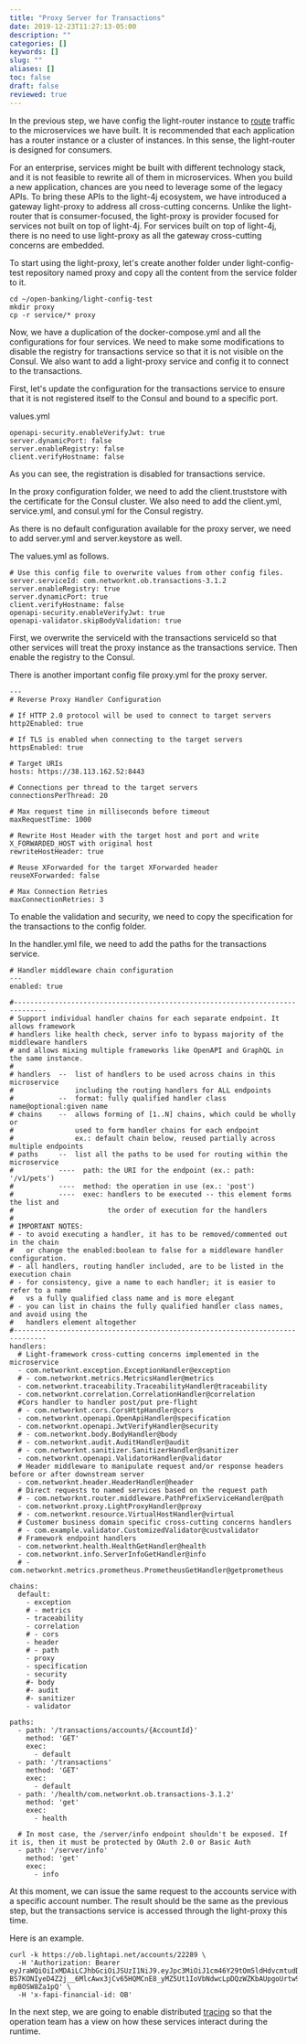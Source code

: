 ```yaml
---
title: "Proxy Server for Transactions"
date: 2019-12-23T11:27:13-05:00
description: ""
categories: []
keywords: []
slug: ""
aliases: []
toc: false
draft: false
reviewed: true
---
```


In the previous step, we have config the light-router instance to [route][] traffic to the microservices we have built. It is recommended that each application has a router instance or a cluster of instances. In this sense, the light-router is designed for consumers. 

For an enterprise, services might be built with different technology stack, and it is not feasible to rewrite all of them in microservices. When you build a new application, chances are you need to leverage some of the legacy APIs. To bring these APIs to the light-4j ecosystem, we have introduced a gateway light-proxy to address all cross-cutting concerns. Unlike the light-router that is consumer-focused, the light-proxy is provider focused for services not built on top of light-4j. For services built on top of light-4j, there is no need to use light-proxy as all the gateway cross-cutting concerns are embedded. 


To start using the light-proxy, let's create another folder under light-config-test repository named proxy and copy all the content from the service folder to it. 

```
cd ~/open-banking/light-config-test
mkdir proxy
cp -r service/* proxy
```

Now, we have a duplication of the docker-compose.yml and all the configurations for four services. We need to make some modifications to disable the registry for transactions service so that it is not visible on the Consul. We also want to add a light-proxy service and config it to connect to the transactions. 

First, let's update the configuration for the transactions service to ensure that it is not registered itself to the Consul and bound to a specific port. 

values.yml

```
openapi-security.enableVerifyJwt: true
server.dynamicPort: false
server.enableRegistry: false
client.verifyHostname: false

```

As you can see, the registration is disabled for transactions service.

In the proxy configuration folder, we need to add the client.truststore with the certificate for the Consul cluster. We also need to add the client.yml, service.yml, and consul.yml for the Consul registry. 

As there is no default configuration available for the proxy server, we need to add server.yml and server.keystore as well. 

The values.yml as follows. 


```
# Use this config file to overwrite values from other config files.
server.serviceId: com.networknt.ob.transactions-3.1.2
server.enableRegistry: true
server.dynamicPort: true
client.verifyHostname: false
openapi-security.enableVerifyJwt: true
openapi-validator.skipBodyValidation: true
```

First, we overwrite the serviceId with the transactions serviceId so that other services will treat the proxy instance as the transactions service. Then enable the registry to the Consul. 

There is another important config file proxy.yml for the proxy server.

```
---
# Reverse Proxy Handler Configuration

# If HTTP 2.0 protocol will be used to connect to target servers
http2Enabled: true

# If TLS is enabled when connecting to the target servers
httpsEnabled: true

# Target URIs
hosts: https://38.113.162.52:8443

# Connections per thread to the target servers
connectionsPerThread: 20

# Max request time in milliseconds before timeout
maxRequestTime: 1000

# Rewrite Host Header with the target host and port and write X_FORWARDED_HOST with original host
rewriteHostHeader: true

# Reuse XForwarded for the target XForwarded header
reuseXForwarded: false

# Max Connection Retries
maxConnectionRetries: 3

```

To enable the validation and security, we need to copy the specification for the transactions to the config folder.

In the handler.yml file, we need to add the paths for the transactions service.

```
# Handler middleware chain configuration
---
enabled: true

#------------------------------------------------------------------------------
# Support individual handler chains for each separate endpoint. It allows framework
# handlers like health check, server info to bypass majority of the middleware handlers
# and allows mixing multiple frameworks like OpenAPI and GraphQL in the same instance.
#
# handlers  --  list of handlers to be used across chains in this microservice
#               including the routing handlers for ALL endpoints
#           --  format: fully qualified handler class name@optional:given name
# chains    --  allows forming of [1..N] chains, which could be wholly or
#               used to form handler chains for each endpoint
#               ex.: default chain below, reused partially across multiple endpoints
# paths     --  list all the paths to be used for routing within the microservice
#           ----  path: the URI for the endpoint (ex.: path: '/v1/pets')
#           ----  method: the operation in use (ex.: 'post')
#           ----  exec: handlers to be executed -- this element forms the list and
#                       the order of execution for the handlers
#
# IMPORTANT NOTES:
# - to avoid executing a handler, it has to be removed/commented out in the chain
#   or change the enabled:boolean to false for a middleware handler configuration.
# - all handlers, routing handler included, are to be listed in the execution chain
# - for consistency, give a name to each handler; it is easier to refer to a name
#   vs a fully qualified class name and is more elegant
# - you can list in chains the fully qualified handler class names, and avoid using the
#   handlers element altogether
#------------------------------------------------------------------------------
handlers:
  # Light-framework cross-cutting concerns implemented in the microservice
  - com.networknt.exception.ExceptionHandler@exception
  # - com.networknt.metrics.MetricsHandler@metrics
  - com.networknt.traceability.TraceabilityHandler@traceability
  - com.networknt.correlation.CorrelationHandler@correlation
  #Cors handler to handler post/put pre-flight
  # - com.networknt.cors.CorsHttpHandler@cors
  - com.networknt.openapi.OpenApiHandler@specification
  - com.networknt.openapi.JwtVerifyHandler@security
  # - com.networknt.body.BodyHandler@body
  # - com.networknt.audit.AuditHandler@audit
  # - com.networknt.sanitizer.SanitizerHandler@sanitizer
  - com.networknt.openapi.ValidatorHandler@validator
  # Header middleware to manipulate request and/or response headers before or after downstream server
  - com.networknt.header.HeaderHandler@header
  # Direct requests to named services based on the request path
  # - com.networknt.router.middleware.PathPrefixServiceHandler@path
  - com.networknt.proxy.LightProxyHandler@proxy
  # - com.networknt.resource.VirtualHostHandler@virtual
  # Customer business domain specific cross-cutting concerns handlers
  # - com.example.validator.CustomizedValidator@custvalidator
  # Framework endpoint handlers
  - com.networknt.health.HealthGetHandler@health
  - com.networknt.info.ServerInfoGetHandler@info
  # - com.networknt.metrics.prometheus.PrometheusGetHandler@getprometheus

chains:
  default:
    - exception
    # - metrics
    - traceability
    - correlation
    # - cors
    - header
    # - path
    - proxy
    - specification
    - security
    #- body
    #- audit
    #- sanitizer
    - validator

paths:
  - path: '/transactions/accounts/{AccountId}'
    method: 'GET'
    exec:
      - default
  - path: '/transactions'
    method: 'GET'
    exec:
      - default
  - path: '/health/com.networknt.ob.transactions-3.1.2'
    method: 'get'
    exec:
      - health

  # In most case, the /server/info endpoint shouldn't be exposed. If it is, then it must be protected by OAuth 2.0 or Basic Auth
  - path: '/server/info'
    method: 'get'
    exec:
      - info

```

At this moment, we can issue the same request to the accounts service with a specific account number. The result should be the same as the previous step, but the transactions service is accessed through the light-proxy this time. 

Here is an example. 

```
curl -k https://ob.lightapi.net/accounts/22289 \
  -H 'Authorization: Bearer eyJraWQiOiIxMDAiLCJhbGciOiJSUzI1NiJ9.eyJpc3MiOiJ1cm46Y29tOm5ldHdvcmtudDpvYXV0aDI6djEiLCJhdWQiOiJ1cm46Y29tLm5ldHdvcmtudCIsImV4cCI6MTg5MTcwNDgyNiwianRpIjoiUWttZHRFeE53dDNqemlGSlBtWmFQQSIsImlhdCI6MTU3NjM0NDgyNiwibmJmIjoxNTc2MzQ0NzA2LCJ2ZXJzaW9uIjoiMS4wIiwidXNlcl9pZCI6InN0ZXZlaHUiLCJ1c2VyX3R5cGUiOiJDVVNUT01FUiIsImNsaWVudF9pZCI6ImY3ZDQyMzQ4LWM2NDctNGVmYi1hNTJkLTRjNTc4NzQyMWU3MiIsInNjb3BlIjpbImFjY291bnRzIl19.nqtuQSeeiltEWjXWrdzNrRkKtnqxlO7SUhCMVKzf9zRC0QU4SbdUR99Vbl4MiiTAQR0MxkE5s-BS7KONIyeD4Z2j__6MlcAwx3jCv65HQMCnE8_yMZ5Ut1IoVbNdwcLpDQzWZKbAUpgoUrtw9l_y7zPcyFIHIn0pxo8IiE84ctgfRa1lVU6yjQ8YuTwk5lJmojUToJNeRqXGx73xslrTlXXqF7lLEcCe52cJjbl1oTwzhXIOFllQ85sjbRHWILHpqOKBgpDoQgLqj6Q6aTShlgIjVifbeCZiECamGDUwjXcvFK1mPYy7DWo0PuLJZ0Hy6KaLMP9yr-mpBOSW8Za1pQ' \
  -H 'x-fapi-financial-id: OB'
```

In the next step, we are going to enable distributed [tracing][] so that the operation team has a view on how these services interact during the runtime. 


[route]: /tutorial/open-banking/router/
[tracing]: /tutorial/open-banking/tracing/
